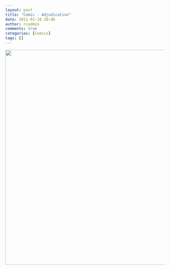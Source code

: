 ```yaml
---
layout: post
title: "Comic - Adjudication"
date: 2011-01-18 20:46
author: rcadmin
comments: true
categories: [Comics]
tags: []
---
```

<a href="http://bitsmack.com/wp/2011/01/18/comic-adjudication/"><img src="http://dl.bitsmack.com/uploads/2011/01/20110117.jpg" alt="" title="" width="680" height="680" class="alignnone size-full wp-image-2110" /></a>
